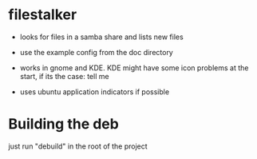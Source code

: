 filestalker
=================

* looks for files in a samba share and lists new files

* use the example config from the doc directory

* works in gnome and KDE. KDE might have some icon problems at the start, if its the case: tell me

* uses ubuntu application indicators if possible


Building the deb
==================

just run "debuild" in the root of the project
